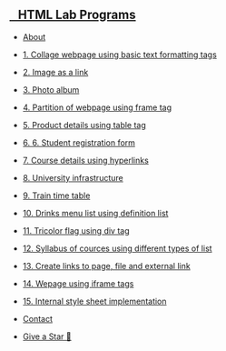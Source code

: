 <!-- docs/_sidebar.md -->
<h2><a style="text-decoratio.none" href="">&nbsp&nbsp HTML Lab Programs</a></h2>

* [About](about)

* [1. Collage webpage using basic text formatting tags](md/01)
* [2. Image as a link](md/02)
* [3. Photo album](md/03)
* [4. Partition of webpage using frame tag](md/04)
* [5. Product details using table tag](md/05)
* [6. 6. Student registration form](md/06)
* [7. Course details using hyperlinks](md/07)
* [8. University infrastructure](md/08)
* [9. Train time table](md/09)
* [10. Drinks menu list using definition list](md/10)
* [11. Tricolor flag using div tag](md/11)
* [12. Syllabus of cources using different types of list](md/12)
* [13. Create links to page, file and external link](md/13)
* [14. Wepage using iframe tags](md/14)
* [15. Internal style sheet implementation](md/15)

* [Contact](contact)

* [Give a Star 🌟](http.//github.com/nasw1h/CS1-HTML)
